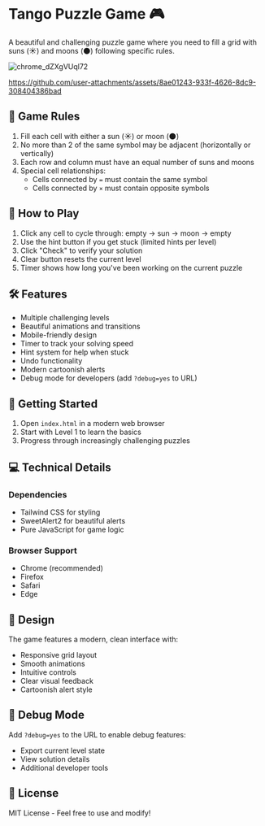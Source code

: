 # Tango Puzzle Game 🎮

A beautiful and challenging puzzle game where you need to fill a grid with suns (☀️) and moons (🌑) following specific rules.

![chrome_dZXgVUql72](https://github.com/user-attachments/assets/a798c07b-3749-41d2-80e1-c642899a36b5)

https://github.com/user-attachments/assets/8ae01243-933f-4626-8dc9-308404386bad

## 🎯 Game Rules

1. Fill each cell with either a sun (☀️) or moon (🌑)
2. No more than 2 of the same symbol may be adjacent (horizontally or vertically)
3. Each row and column must have an equal number of suns and moons
4. Special cell relationships:
   - Cells connected by `=` must contain the same symbol
   - Cells connected by `×` must contain opposite symbols

## 🎲 How to Play

1. Click any cell to cycle through: empty → sun → moon → empty
2. Use the hint button if you get stuck (limited hints per level)
3. Click "Check" to verify your solution
4. Clear button resets the current level
5. Timer shows how long you've been working on the current puzzle

## 🛠️ Features

- Multiple challenging levels
- Beautiful animations and transitions
- Mobile-friendly design
- Timer to track your solving speed
- Hint system for help when stuck
- Undo functionality
- Modern cartoonish alerts
- Debug mode for developers (add `?debug=yes` to URL)

## 🚀 Getting Started

1. Open `index.html` in a modern web browser
2. Start with Level 1 to learn the basics
3. Progress through increasingly challenging puzzles

## 💻 Technical Details

### Dependencies
- Tailwind CSS for styling
- SweetAlert2 for beautiful alerts
- Pure JavaScript for game logic

### Browser Support
- Chrome (recommended)
- Firefox
- Safari
- Edge

## 🎨 Design

The game features a modern, clean interface with:
- Responsive grid layout
- Smooth animations
- Intuitive controls
- Clear visual feedback
- Cartoonish alert style

## 🔧 Debug Mode

Add `?debug=yes` to the URL to enable debug features:
- Export current level state
- View solution details
- Additional developer tools

## 📝 License

MIT License - Feel free to use and modify!
